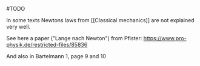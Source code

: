 

#TODO 

In some texts Newtons laws from [[Classical mechanics]] are not explained very well.

See here a paper ("Lange nach Newton") from Pfister: https://www.pro-physik.de/restricted-files/85836

And also in Bartelmann 1, page 9 and 10

